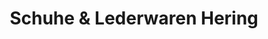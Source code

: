 ---
title: "Schuhe & Lederwaren Hering"
url: /koenigstein/schuhe-und-lederwaren-hering/
shop: Schuhe
---